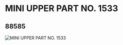 # MINI UPPER PART  NO. 1533
## 88585
![MINI UPPER PART  NO. 1533](https://lc-www-live-s.legocdn.com/media/bricks/5/2/4566273.jpg)